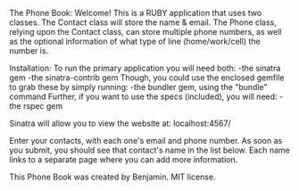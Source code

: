 The Phone Book:
Welcome! This is a RUBY application that uses two classes.
The Contact class will store the name & email.
The Phone class, relying upon the Contact class, can store multiple phone numbers, as well as the optional information of what type of line (home/work/cell) the number is.

Installation:
To run the primary application you will need both:
-the sinatra gem
-the sinatra-contrib gem
  Though, you could use the enclosed gemfile to grab these by simply running:
  -the bundler gem, using the "bundle" command
Further, if you want to use the specs (included), you will need:
-the rspec gem

Sinatra will allow you to view the website at: localhost:4567/

Enter your contacts, with each one's email and phone number.
As soon as you submit, you should see that contact's name in the list below.
Each name links to a separate page where you can add more information.

This Phone Book was created by Benjamin. MIT license.
